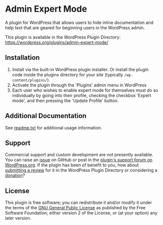 # Admin Expert Mode

A plugin for WordPress that allows users to hide inline documentation and help text that are geared for beginning users in the WordPress admin.

This plugin is available in the WordPress Plugin Directory: https://wordpress.org/plugins/admin-expert-mode/


## Installation

1. Install via the built-in WordPress plugin installer. Or install the plugin code inside the plugins directory for your site (typically `/wp-content/plugins/`).
2. Activate the plugin through the 'Plugins' admin menu in WordPress
3. Each user who wishes to enable expert mode for themselves must do so individually by going into their profile, checking the checkbox 'Expert mode', and then pressing the 'Update Profile' button.


## Additional Documentation

See [readme.txt](https://github.com/coffee2code/admin-expert-mode/blob/master/readme.txt) for additional usage information.


## Support

Commercial support and custom development are not presently available. You can raise an [issue](https://github.com/coffee2code/admin-expert-mode/issues) on GitHub or post in the [plugin's support forum on WordPress.org](https://wordpress.org/support/plugin/admin-expert-mode/). If the plugin has been of benefit to you, how about [submitting a review](https://wordpress.org/support/plugin/admin-expert-mode/reviews/) for it in the WordPress Plugin Directory or considering a [donation](https://www.paypal.com/cgi-bin/webscr?cmd=_s-xclick&hosted_button_id=6ARCFJ9TX3522)?


## License

This plugin is free software; you can redistribute it and/or modify it under the terms of the [GNU General Public License](http://www.gnu.org/licenses/gpl-2.0.html) as published by the Free Software Foundation; either version 2 of the License, or (at your option) any later version.